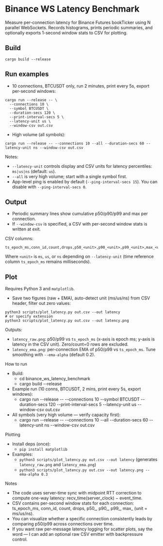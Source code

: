 # Binance WS Latency Benchmark

Measure per-connection latency for Binance Futures bookTicker using N parallel WebSockets. Records histograms, prints periodic summaries, and optionally exports 1-second window stats to CSV for plotting.

## Build

```
cargo build --release
```

## Run examples

- 10 connections, BTCUSDT only, run 2 minutes, print every 5s, export per-second windows:

```
cargo run --release -- \
  --connections 10 \
  --symbol BTCUSDT \
  --duration-secs 120 \
  --print-interval-secs 5 \
  --latency-unit us \
  --window-csv out.csv
```

- High volume (all symbols):

```
cargo run --release -- --connections 10 --all --duration-secs 60 --latency-unit ns --window-csv out.csv
```

Notes:
- `--latency-unit` controls display and CSV units for latency percentiles: `ms|us|ns` (default: `us`).
- `--all` is very high volume; start with a single symbol first.
- App-level ping is enabled by default (`--ping-interval-secs 15`). You can disable with `--ping-interval-secs 0`.

## Output

- Periodic summary lines show cumulative p50/p90/p99 and max per connection.
- If `--window-csv` is specified, a CSV with per-second window stats is written at exit.

CSV columns:
```
ts_epoch_ms,conn_id,count,drops,p50_<unit>,p90_<unit>,p99_<unit>,max_<unit>
```
Where `<unit>` is `ms`, `us`, or `ns` depending on `--latency-unit` (time reference column `ts_epoch_ms` remains milliseconds).

## Plot

Requires Python 3 and `matplotlib`.

- Save two figures (raw + EMA), auto-detect unit (ms/us/ns) from CSV header, filter out zero values:

```
python3 scripts/plot_latency.py out.csv --out latency
# or specify extension
python3 scripts/plot_latency.py out.csv --out latency.png
```

Outputs:
- `latency_raw.png`: p50/p99 vs `ts_epoch_ms` (x-axis is epoch ms; y-axis is latency in the CSV unit). Zero/count=0 rows are excluded.
- `latency_ema.png`: per-connection EMA of p50/p99 vs `ts_epoch_ms`. Tune smoothing with `--ema-alpha` (default 0.2).


How to run

- Build:
    - cd binance_ws_latency_benchmark
    - cargo build --release
- Example run (10 conns, BTCUSDT, 2 mins, print every 5s, export windows):
    - cargo run --release -- --connections 10 --symbol BTCUSDT --duration-secs 120 --print-interval-secs 5 --latency-unit us --window-csv out.csv
- All symbols (very high volume — verify capacity first):
    - cargo run --release -- --connections 10 --all --duration-secs 60 --latency-unit ns --window-csv out.csv

Plotting

- Install deps (once):
    - `pip install matplotlib`
- Examples:
    - `python3 scripts/plot_latency.py out.csv --out latency` (generates `latency_raw.png` and `latency_ema.png`)
    - `python3 scripts/plot_latency.py out.csv --out latency.png --ema-alpha 0.3`

Notes

- The code uses server-time sync with midpoint RTT correction to compute one-way latency: recv_time(server_clock) − event_time.
- CSV contains per-second window stats for each connection: ts_epoch_ms, conn_id, count, drops, p50_<unit>, p90_<unit>, p99_<unit>, max_<unit> (unit = ms/us/ns).
- You can visualize whether a specific connection consistently leads by comparing p50/p99 across connections over time.
- If you want raw per-message latency logging for scatter plots, say the word — I can add an optional raw CSV emitter with backpressure control.
